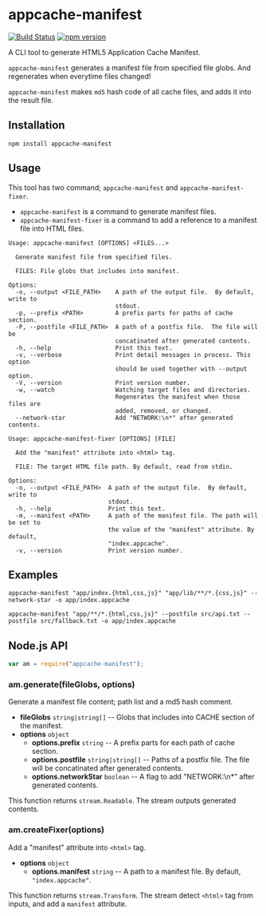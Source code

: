 # appcache-manifest

[![Build Status](https://travis-ci.org/mysticatea/appcache-manifest.svg?branch=master)](https://travis-ci.org/mysticatea/appcache-manifest)
[![npm version](https://badge.fury.io/js/appcache-manifest.svg)](http://badge.fury.io/js/appcache-manifest)

A CLI tool to generate HTML5 Application Cache Manifest.

`appcache-manifest` generates a manifest file from specified file globs.
And regenerates when everytime files changed!

`appcache-manifest` makes `md5` hash code of all cache files, and adds it into
the result file.

## Installation

```
npm install appcache-manifest
```


## Usage

This tool has two command; `appcache-manifest` and `appcache-manifest-fixer`.

- `appcache-manifest` is a command to generate manifest files.
- `appcache-manifest-fixer` is a command to add a reference to a manifest file
  into HTML files.

```
Usage: appcache-manifest [OPTIONS] <FILES...>

  Generate manifest file from specified files.

  FILES: File globs that includes into manifest.

Options:
  -o, --output <FILE_PATH>    A path of the output file.  By default, write to
                              stdout.
  -p, --prefix <PATH>         A prefix parts for paths of cache section.
  -P, --postfile <FILE_PATH>  A path of a postfix file.  The file will be
                              concatinated after generated contents.
  -h, --help                  Print this text.
  -v, --verbose               Print detail messages in process. This option
                              should be used together with --output option.
  -V, --version               Print version number.
  -w, --watch                 Watching target files and directories.
                              Regenerates the manifest when those files are
                              added, removed, or changed.
  --network-star              Add "NETWORK:\n*" after generated contents.
```

```
Usage: appcache-manifest-fixer [OPTIONS] [FILE]

  Add the "manifest" attribute into <html> tag.

  FILE: The target HTML file path. By default, read from stdin.

Options:
  -o, --output <FILE_PATH>  A path of the output file.  By default, write to
                            stdout.
  -h, --help                Print this text.
  -m, --manifest <PATH>     A path of the manifest file. The path will be set to
                            the value of the "manifest" attribute. By default,
                            "index.appcache".
  -v, --version             Print version number.
```


## Examples

```
appcache-manifest "app/index.{html,css,js}" "app/lib/**/*.{css,js}" --network-star -o app/index.appcache
```

```
appcache-manifest "app/**/*.{html,css,js}" --postfile src/api.txt --postfile src/fallback.txt -o app/index.appcache
```


## Node.js API

```js
var am = require("appcache-manifest");
```

### am.generate(fileGlobs, options)

Generate a manifest file content; path list and a md5 hash comment.

- **fileGlobs** `string|string[]` -- Globs that includes into CACHE section of the manifest.
- **options** `object`
  - **options.prefix** `string` -- A prefix parts for each path of cache section.
  - **options.postfile** `string|string[]` -- Paths of a postfix file.
    The file will be concatinated after generated contents.
  - **options.networkStar** `boolean` -- A flag to add "NETWORK:\n*" after
    generated contents.

This function returns `stream.Readable`.
The stream outputs generated contents.

### am.createFixer(options)

Add a "manifest" attribute into `<html>` tag.

- **options** `object`
  - **options.manifest** `string` -- A path to a manifest file.  By default,
    `"index.appcache"`.

This function returns `stream.Transform`.
The stream detect `<html>` tag from inputs, and add a `manifest` attribute.
